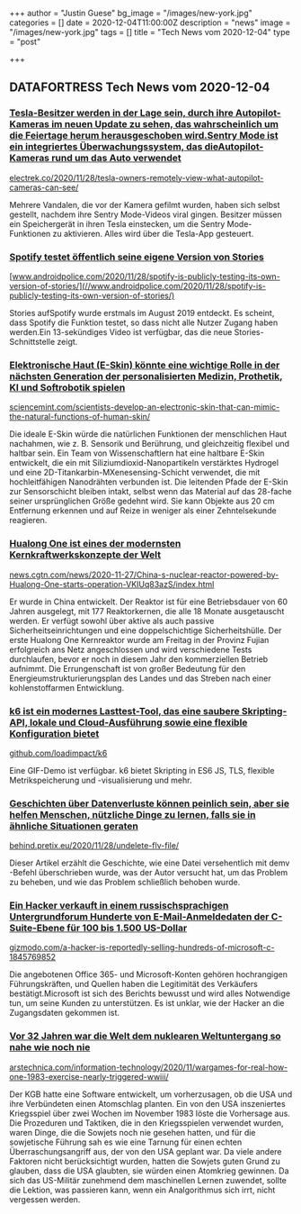 +++
author = "Justin Guese"
bg_image = "/images/new-york.jpg"
categories = []
date = 2020-12-04T11:00:00Z
description = "news"
image = "/images/new-york.jpg"
tags = []
title = "Tech News vom 2020-12-04"
type = "post"

+++

        
## DATAFORTRESS Tech News vom 2020-12-04



### [Tesla-Besitzer werden in der Lage sein, durch ihre Autopilot-Kameras im neuen Update zu sehen, das wahrscheinlich um die Feiertage herum herausgeschoben wird.Sentry Mode ist ein integriertes Überwachungssystem, das dieAutopilot-Kameras rund um das Auto verwendet](//electrek.co/2020/11/28/tesla-owners-remotely-view-what-autopilot-cameras-can-see/)


[electrek.co/2020/11/28/tesla-owners-remotely-view-what-autopilot-cameras-can-see/](//electrek.co/2020/11/28/tesla-owners-remotely-view-what-autopilot-cameras-can-see/)


Mehrere Vandalen, die vor der Kamera gefilmt wurden, haben sich selbst gestellt, nachdem ihre Sentry Mode-Videos viral gingen. Besitzer müssen ein Speichergerät in ihren Tesla einstecken, um die Sentry Mode-Funktionen zu aktivieren. Alles wird über die Tesla-App gesteuert.


### [Spotify testet öffentlich seine eigene Version von Stories](//www.androidpolice.com/2020/11/28/spotify-is-publicly-testing-its-own-version-of-stories/)


[www.androidpolice.com/2020/11/28/spotify-is-publicly-testing-its-own-version-of-stories/](//www.androidpolice.com/2020/11/28/spotify-is-publicly-testing-its-own-version-of-stories/)


Stories aufSpotify wurde erstmals im August 2019 entdeckt. Es scheint, dass Spotify die Funktion testet, so dass nicht alle Nutzer Zugang haben werden.Ein 13-sekündiges Video ist verfügbar, das die neue Stories-Schnittstelle zeigt.


### [Elektronische Haut (E-Skin) könnte eine wichtige Rolle in der nächsten Generation der personalisierten Medizin, Prothetik, KI und Softrobotik spielen](//sciencemint.com/scientists-develop-an-electronic-skin-that-can-mimic-the-natural-functions-of-human-skin/)


[sciencemint.com/scientists-develop-an-electronic-skin-that-can-mimic-the-natural-functions-of-human-skin/](//sciencemint.com/scientists-develop-an-electronic-skin-that-can-mimic-the-natural-functions-of-human-skin/)


Die ideale E-Skin würde die natürlichen Funktionen der menschlichen Haut nachahmen, wie z. B. Sensorik und Berührung, und gleichzeitig flexibel und haltbar sein. Ein Team von Wissenschaftlern hat eine haltbare E-Skin entwickelt, die ein mit Siliziumdioxid-Nanopartikeln verstärktes Hydrogel und eine 2D-Titankarbin-MXenesensing-Schicht verwendet, die mit hochleitfähigen Nanodrähten verbunden ist. Die leitenden Pfade der E-Skin zur Sensorschicht bleiben intakt, selbst wenn das Material auf das 28-fache seiner ursprünglichen Größe gedehnt wird. Sie kann Objekte aus 20 cm Entfernung erkennen und auf Reize in weniger als einer Zehntelsekunde reagieren.


### [Hualong One ist eines der modernsten Kernkraftwerkskonzepte der Welt](//news.cgtn.com/news/2020-11-27/China-s-nuclear-reactor-powered-by-Hualong-One-starts-operation-VKIUq83azS/index.html)


[news.cgtn.com/news/2020-11-27/China-s-nuclear-reactor-powered-by-Hualong-One-starts-operation-VKIUq83azS/index.html](//news.cgtn.com/news/2020-11-27/China-s-nuclear-reactor-powered-by-Hualong-One-starts-operation-VKIUq83azS/index.html)


Er wurde in China entwickelt. Der Reaktor ist für eine Betriebsdauer von 60 Jahren ausgelegt, mit 177 Reaktorkernen, die alle 18 Monate ausgetauscht werden. Er verfügt sowohl über aktive als auch passive Sicherheitseinrichtungen und eine doppelschichtige Sicherheitshülle. Der erste Hualong One Kernreaktor wurde am Freitag in der Provinz Fujian erfolgreich ans Netz angeschlossen und wird verschiedene Tests durchlaufen, bevor er noch in diesem Jahr den kommerziellen Betrieb aufnimmt. Die Errungenschaft ist von großer Bedeutung für den Energieumstrukturierungsplan des Landes und das Streben nach einer kohlenstoffarmen Entwicklung.


### [k6 ist ein modernes Lasttest-Tool, das eine saubere Skripting-API, lokale und Cloud-Ausführung sowie eine flexible Konfiguration bietet](//github.com/loadimpact/k6)


[github.com/loadimpact/k6](//github.com/loadimpact/k6)


Eine GIF-Demo ist verfügbar. k6 bietet Skripting in ES6 JS, TLS, flexible Metrikspeicherung und -visualisierung und mehr.


### [Geschichten über Datenverluste können peinlich sein, aber sie helfen Menschen, nützliche Dinge zu lernen, falls sie in ähnliche Situationen geraten](//behind.pretix.eu/2020/11/28/undelete-flv-file/)


[behind.pretix.eu/2020/11/28/undelete-flv-file/](//behind.pretix.eu/2020/11/28/undelete-flv-file/)


Dieser Artikel erzählt die Geschichte, wie eine Datei versehentlich mit demv -Befehl überschrieben wurde, was der Autor versucht hat, um das Problem zu beheben, und wie das Problem schließlich behoben wurde.


### [Ein Hacker verkauft in einem russischsprachigen Untergrundforum Hunderte von E-Mail-Anmeldedaten der C-Suite-Ebene für 100 bis 1.500 US-Dollar](//gizmodo.com/a-hacker-is-reportedly-selling-hundreds-of-microsoft-c-1845769852)


[gizmodo.com/a-hacker-is-reportedly-selling-hundreds-of-microsoft-c-1845769852](//gizmodo.com/a-hacker-is-reportedly-selling-hundreds-of-microsoft-c-1845769852)


Die angebotenen Office 365- und Microsoft-Konten gehören hochrangigen Führungskräften, und Quellen haben die Legitimität des Verkäufers bestätigt.Microsoft ist sich des Berichts bewusst und wird alles Notwendige tun, um seine Kunden zu unterstützen. Es ist unklar, wie der Hacker an die Zugangsdaten gekommen ist.


### [Vor 32 Jahren war die Welt dem nuklearen Weltuntergang so nahe wie noch nie](//arstechnica.com/information-technology/2020/11/wargames-for-real-how-one-1983-exercise-nearly-triggered-wwiii/)


[arstechnica.com/information-technology/2020/11/wargames-for-real-how-one-1983-exercise-nearly-triggered-wwiii/](//arstechnica.com/information-technology/2020/11/wargames-for-real-how-one-1983-exercise-nearly-triggered-wwiii/)


Der KGB hatte eine Software entwickelt, um vorherzusagen, ob die USA und ihre Verbündeten einen Atomschlag planten. Ein von den USA inszeniertes Kriegsspiel über zwei Wochen im November 1983 löste die Vorhersage aus. Die Prozeduren und Taktiken, die in den Kriegsspielen verwendet wurden, waren Dinge, die die Sowjets noch nie gesehen hatten, und für die sowjetische Führung sah es wie eine Tarnung für einen echten Überraschungsangriff aus, der von den USA geplant war. Da viele andere Faktoren nicht berücksichtigt wurden, hatten die Sowjets guten Grund zu glauben, dass die USA glaubten, sie würden einen Atomkrieg gewinnen. Da sich das US-Militär zunehmend dem maschinellen Lernen zuwendet, sollte die Lektion, was passieren kann, wenn ein Analgorithmus sich irrt, nicht vergessen werden.